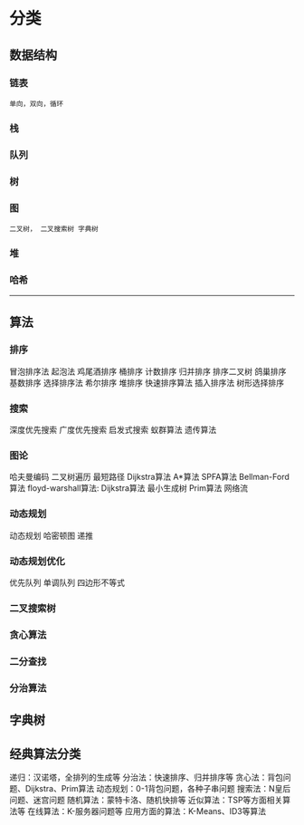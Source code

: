 # 分类

## 数据结构

### 链表

`单向，双向，循环`

### 栈

### 队列

### 树

### 图

`二叉树， 二叉搜索树 字典树`

### 堆

### 哈希

***

## 算法

### 排序

冒泡排序法 起泡法 鸡尾酒排序 桶排序 计数排序 归并排序 排序二叉树
鸽巢排序 基数排序 选择排序法 希尔排序 堆排序 快速排序算法 插入排序法 树形选择排序

### 搜索

深度优先搜索
广度优先搜索
启发式搜索
蚁群算法
遗传算法

### 图论

哈夫曼编码
二叉树遍历
最短路径
Dijkstra算法
A*算法
SPFA算法
Bellman-Ford算法
floyd-warshall算法:
Dijkstra算法
最小生成树
Prim算法
网络流

### 动态规划

动态规划
哈密顿图
递推

### 动态规划优化

优先队列
单调队列
四边形不等式

### 二叉搜索树

### 贪心算法

### 二分查找

### 分治算法

## 字典树

## 经典算法分类

递归：汉诺塔，全排列的生成等
分治法：快速排序、归并排序等
贪心法：背包问题、Dijkstra、Prim算法
动态规划：0-1背包问题，各种子串问题
搜索法：N皇后问题、迷宫问题
随机算法：蒙特卡洛、随机快排等
近似算法：TSP等方面相关算法等
在线算法：K-服务器问题等
应用方面的算法：K-Means、ID3等算法
